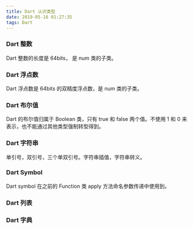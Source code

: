```yaml
---
title: Dart 认识类型
date: 2019-05-16 01:27:35
tags: Dart
---
```




### Dart 整数


Dart 整数的长度是 64bits， 是 num 类的子类。 

### Dart 浮点数

Dart 浮点数是 64bits 的双精度浮点数，是 num 类的子类。

### Dart 布尔值


Dart 的布尔值归属于 Boolean 类，只有 true 和 false 两个值。不使用 1 和 0 来表示，也不能通过其他类型强制转型得到。


### Dart 字符串
 
单引号，双引号，三个单双引号。字符串插值，字符串转义。



### Dart Symbol 

Dart symbol 在之前的 Function 类 apply 方法命名参数传递中使用到。


### Dart 列表


### Dart 字典





